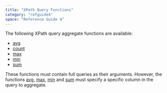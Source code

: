 ```yaml
---
title: "XPath Query Functions"
category: "refguide4"
space: "Reference Guide 4"
---
```

The following XPath query aggregate functions are available:

*   [avg](xpath-avg)
*   [count](xpath-count)
*   [max](xpath-max)
*   [min](xpath-min)
*   [sum](xpath-sum)

These functions must contain full queries as their arguments. However, the functions [avg](xpath-avg), [max](xpath-max), [min](xpath-min) and [sum](xpath-sum) must specify a specific column in the query to aggregate.
